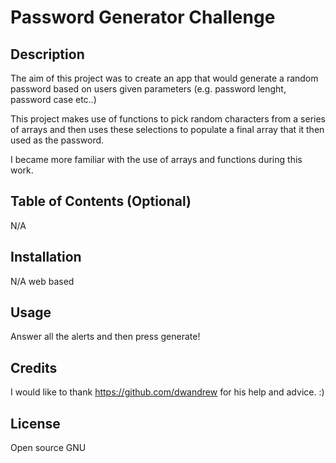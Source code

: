 # Password Generator Challenge

## Description

The aim of this project was to create an app that would generate a random
password based on users given parameters (e.g. password lenght, password case etc..)

This project makes use of functions to pick random characters from a series of arrays and then uses these selections to populate a final array that it then used as the password.  

I became more familiar with the use of arrays and functions during this work. 

## Table of Contents (Optional)

N/A

## Installation

N/A web based

## Usage

Answer all the alerts and then press generate! 

## Credits

I would like to thank https://github.com/dwandrew for his help and advice. :)

## License

Open source GNU